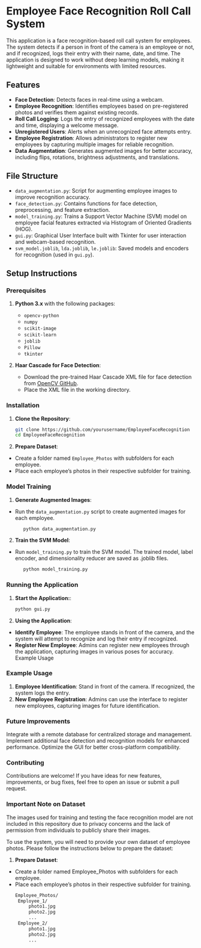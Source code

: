 # **Employee Face Recognition Roll Call System**

This application is a face recognition-based roll call system for employees. The system detects if a person in front of the camera is an employee or not, and if recognized, logs their entry with their name, date, and time. The application is designed to work without deep learning models, making it lightweight and suitable for environments with limited resources.

## **Features**

- **Face Detection**: Detects faces in real-time using a webcam.
- **Employee Recognition**: Identifies employees based on pre-registered photos and verifies them against existing records.
- **Roll Call Logging**: Logs the entry of recognized employees with the date and time, displaying a welcome message.
- **Unregistered Users**: Alerts when an unrecognized face attempts entry.
- **Employee Registration**: Allows administrators to register new employees by capturing multiple images for reliable recognition.
- **Data Augmentation**: Generates augmented images for better accuracy, including flips, rotations, brightness adjustments, and translations.

## **File Structure**

- `data_augmentation.py`: Script for augmenting employee images to improve recognition accuracy.
- `face_detection.py`: Contains functions for face detection, preprocessing, and feature extraction.
- `model_training.py`: Trains a Support Vector Machine (SVM) model on employee facial features extracted via Histogram of Oriented Gradients (HOG).
- `gui.py`: Graphical User Interface built with Tkinter for user interaction and webcam-based recognition.
- `svm_model.joblib`, `lda.joblib`, `le.joblib`: Saved models and encoders for recognition (used in `gui.py`).

## **Setup Instructions**

### **Prerequisites**

1. **Python 3.x** with the following packages:
   - `opencv-python`
   - `numpy`
   - `scikit-image`
   - `scikit-learn`
   - `joblib`
   - `Pillow`
   - `tkinter`

2. **Haar Cascade for Face Detection**:
   - Download the pre-trained Haar Cascade XML file for face detection from [OpenCV GitHub](https://github.com/opencv/opencv/tree/master/data/haarcascades).
   - Place the XML file in the working directory.

### **Installation**

1. **Clone the Repository**:
   ```bash
   git clone https://github.com/yourusername/EmployeeFaceRecognition
   cd EmployeeFaceRecognition

2. **Prepare Dataset**:
- Create a folder named `Employee_Photos` with subfolders for each employee.
- Place each employee’s photos in their respective subfolder for training.

### **Model Training**
1. **Generate Augmented Images**:
- Run the `data_augmentation.py` script to create augmented images for each employee.

   ```bash
      python data_augmentation.py

2. **Train the SVM Model**:
- Run `model_training.py` to train the SVM model. The trained model, label encoder, and dimensionality reducer are saved as .joblib files.

   ```bash
      python model_training.py

### **Running the Application**

1. **Start the Application:**:
      ```bash
      python gui.py

2. **Using the Application**:

- **Identify Employee**: The employee stands in front of the camera, and the system will attempt to recognize and log their entry if recognized.
- **Register New Employee**: Admins can register new employees through the application, capturing images in various poses for accuracy.
Example Usage

### **Example Usage**

1. **Employee Identification**: Stand in front of the camera. If recognized, the system logs the entry.
2. **New Employee Registration**: Admins can use the interface to register new employees, capturing images for future identification.

### **Future Improvements**

Integrate with a remote database for centralized storage and management.
Implement additional face detection and recognition models for enhanced performance.
Optimize the GUI for better cross-platform compatibility.

### **Contributing**
Contributions are welcome! If you have ideas for new features, improvements, or bug fixes, feel free to open an issue or submit a pull request.

### **Important Note on Dataset**

The images used for training and testing the face recognition model are not included in this repository due to privacy concerns and the lack of permission from individuals to publicly share their images.

To use the system, you will need to provide your own dataset of employee photos. Please follow the instructions below to prepare the dataset:

1. **Prepare Dataset**:

- Create a folder named Employee_Photos with subfolders for each employee.
- Place each employee’s photos in their respective subfolder for training.
   ```bash
   Employee_Photos/
    Employee_1/
        photo1.jpg
        photo2.jpg
        ...
    Employee_2/
        photo1.jpg
        photo2.jpg
        ...
